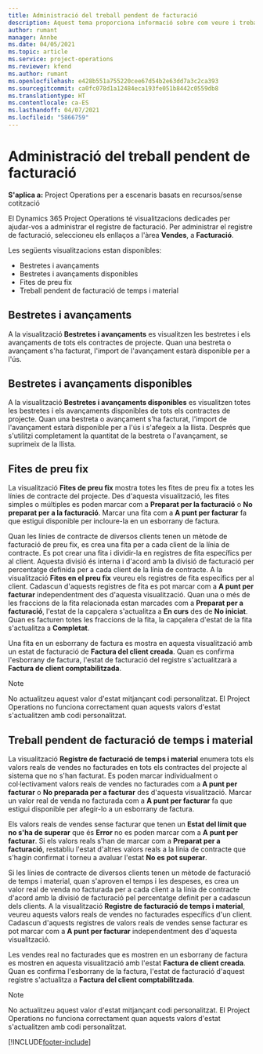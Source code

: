```yaml
---
title: Administració del treball pendent de facturació
description: Aquest tema proporciona informació sobre com veure i treballar el treball pendent de facturació al Project Operations.
author: rumant
manager: Annbe
ms.date: 04/05/2021
ms.topic: article
ms.service: project-operations
ms.reviewer: kfend
ms.author: rumant
ms.openlocfilehash: e428b551a755220cee67d54b2e63dd7a3c2ca393
ms.sourcegitcommit: ca0fc078d1a12484eca193fe051b8442c0559db8
ms.translationtype: HT
ms.contentlocale: ca-ES
ms.lasthandoff: 04/07/2021
ms.locfileid: "5866759"
---
```

# <a name="manage-billing-backlog"></a>Administració del treball pendent de facturació

**S'aplica a:** Project Operations per a escenaris basats en recursos/sense cotització

El Dynamics 365 Project Operations té visualitzacions dedicades per ajudar-vos a administrar el registre de facturació. Per administrar el registre de facturació, seleccioneu els enllaços a l'àrea **Vendes**, a **Facturació**. 

Les següents visualitzacions estan disponibles:

- Bestretes i avançaments
- Bestretes i avançaments disponibles
- Fites de preu fix
- Treball pendent de facturació de temps i material

## <a name="retainers-and-advances"></a>Bestretes i avançaments

A la visualització **Bestretes i avançaments** es visualitzen les bestretes i els avançaments de tots els contractes de projecte. Quan una bestreta o avançament s'ha facturat, l'import de l'avançament estarà disponible per a l'ús.

## <a name="available-retainers-and-advances"></a>Bestretes i avançaments disponibles

A la visualització **Bestretes i avançaments disponibles** es visualitzen totes les bestretes i els avançaments disponibles de tots els contractes de projecte. Quan una bestreta o avançament s'ha facturat, l'import de l'avançament estarà disponible per a l'ús i s'afegeix a la llista. Després que s'utilitzi completament la quantitat de la bestreta o l'avançament, se suprimeix de la llista.

## <a name="fixed-price-milestones"></a>Fites de preu fix

La visualització **Fites de preu fix** mostra totes les fites de preu fix a totes les línies de contracte del projecte. Des d'aquesta visualització, les fites simples o múltiples es poden marcar com a **Preparat per la facturació** o **No preparat per a la facturació**. Marcar una fita com a **A punt per facturar** fa que estigui disponible per incloure-la en un esborrany de factura.

Quan les línies de contracte de diversos clients tenen un mètode de facturació de preu fix, es crea una fita per a cada client de la línia de contracte. Es pot crear una fita i dividir-la en registres de fita específics per al client. Aquesta divisió és interna i d'acord amb la divisió de facturació per percentatge definida per a cada client de la línia de contracte. A la visualització **Fites en el preu fix** veureu els registres de fita específics per al client. Cadascun d'aquests registres de fita es pot marcar com a **A punt per facturar** independentment des d'aquesta visualització. Quan una o més de les fraccions de la fita relacionada estan marcades com a **Preparat per a facturació**, l'estat de la capçalera s'actualitza a **En curs** des de **No iniciat**. Quan es facturen totes les fraccions de la fita, la capçalera d'estat de la fita s'actualitza a **Completat**.

Una fita en un esborrany de factura es mostra en aquesta visualització amb un estat de facturació de **Factura del client creada**. Quan es confirma l'esborrany de factura, l'estat de facturació del registre s'actualitzarà a **Factura de client comptabilitzada**. 

> [!NOTE] 
> No actualitzeu aquest valor d'estat mitjançant codi personalitzat. El Project Operations no funciona correctament quan aquests valors d'estat s'actualitzen amb codi personalitzat.

## <a name="time-and-material-billing-backlog"></a>Treball pendent de facturació de temps i material

La visualització **Registre de facturació de temps i material** enumera tots els valors reals de vendes no facturades en tots els contractes del projecte al sistema que no s'han facturat. Es poden marcar individualment o col·lectivament valors reals de vendes no facturades com a **A punt per facturar** o **No preparada per a facturar** des d'aquesta visualització. Marcar un valor real de venda no facturada com a **A punt per facturar** fa que estigui disponible per afegir-lo a un esborrany de factura.

Els valors reals de vendes sense facturar que tenen un **Estat del límit que no s'ha de superar** que és **Error** no es poden marcar com a **A punt per facturar**. Si els valors reals s'han de marcar com a **Preparat per a facturació**, restabliu l'estat d'altres valors reals a la línia de contracte que s'hagin confirmat i torneu a avaluar l'estat **No es pot superar**.

Si les línies de contracte de diversos clients tenen un mètode de facturació de temps i material, quan s'aproven el temps i les despeses, es crea un valor real de venda no facturada per a cada client a la línia de contracte d'acord amb la divisió de facturació pel percentatge definit per a cadascun dels clients. A la visualització **Registre de facturació de temps i material**, veureu aquests valors reals de vendes no facturades específics d'un client. Cadascun d'aquests registres de valors reals de vendes sense facturar es pot marcar com a **A punt per facturar** independentment des d'aquesta visualització.

Les vendes real no facturades que es mostren en un esborrany de factura es mostren en aquesta visualització amb l'estat **Factura de client creada**. Quan es confirma l'esborrany de la factura, l'estat de facturació d'aquest registre s'actualitza a **Factura del client comptabilitzada**. 

> [!NOTE] 
> No actualitzeu aquest valor d'estat mitjançant codi personalitzat. El Project Operations no funciona correctament quan aquests valors d'estat s'actualitzen amb codi personalitzat.


[!INCLUDE[footer-include](../includes/footer-banner.md)]
